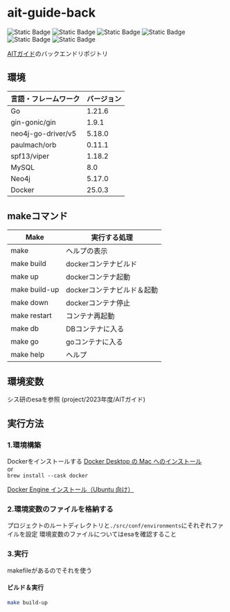 # ait-guide-back

![Static Badge](https://img.shields.io/badge/Go-1.21.6-_?logo=go&link=https%3A%2F%2Fgo.dev%2F)
![Static Badge](https://img.shields.io/badge/Gin-1.9.1-_?logo=gin&link=https%3A%2F%2Fpkg.go.dev%2Fgithub.com%2Fgin-gonic%2Fgin)
![Static Badge](https://img.shields.io/badge/Viper-1.18.2-_?link=https%3A%2F%2Fpkg.go.dev%2Fgithub.com%2Fspf13%2Fviper)
![Static Badge](https://img.shields.io/badge/Docker-25.0.3-_?logo=docker&link=https%3A%2F%2Fdocs.docker.com%2F)
![Static Badge](https://img.shields.io/badge/MySQL-8-_?logo=mysql)
![Static Badge](https://img.shields.io/badge/Neo4j-5.17.0-_?logo=neo4j&link=https%3A%2F%2Fneo4j.com%2Fdocs%2Fgo-manual%2Fcurrent%2F)

[AITガイド](https://ait-guide.sysken.net)のバックエンドリポジトリ

## 環境

| 言語・フレームワーク  | バージョン |
| --------------------- | ---------- |
| Go                    | 1.21.6     |
| gin-gonic/gin         | 1.9.1      |
| neo4j-go-driver/v5    | 5.18.0     |
| paulmach/orb          | 0.11.1     |
| spf13/viper           | 1.18.2     |
| MySQL                 | 8.0        |
| Neo4j                 | 5.17.0     |
| Docker                | 25.0.3     |

## makeコマンド

| Make                | 実行する処理               |
| ------------------- | ------------------------ |
| make                | ヘルプの表示               |
| make build          | dockerコンテナビルド       |
| make up             | dockerコンテナ起動         |
| make build-up       | dockerコンテナビルド＆起動  |
| make down           | dockerコンテナ停止         |
| make restart        | コンテナ再起動             |
| make db             | DBコンテナに入る           |
| make go             | goコンテナに入る           |
| make help           | ヘルプ                    |

## 環境変数

シス研のesaを参照
(project/2023年度/AITガイド)

## 実行方法

### 1.環境構築

Dockerをインストールする
[Docker Desktop の Mac へのインストール](https://matsuand.github.io/docs.docker.jp.onthefly/desktop/mac/install/)\
or\
`brew install --cask docker`

[Docker Engine インストール（Ubuntu 向け）](https://matsuand.github.io/docs.docker.jp.onthefly/engine/install/ubuntu/)

### 2.環境変数のファイルを格納する

プロジェクトのルートディレクトリと`./src/conf/environments`にそれぞれファイルを設定
環境変数のファイルについてはesaを確認すること

### 3.実行

makefileがあるのでそれを使う

#### ビルド＆実行

``` bash
make build-up
```
